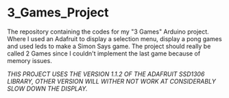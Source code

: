 # 3_Games_Project
The repository containing the codes for my "3 Games" Arduino project. Where I used an Adafruit to display a selection menu, display a pong games and used leds to make a Simon Says game.
The project should really be called 2 Games since I couldn't implement the last game because of memory issues.

*THIS PROJECT USES THE VERSION 1.1.2 OF THE ADAFRUIT SSD1306 LIBRARY, OTHER VERSION WILL WITHER NOT WORK AT CONSIDERABLY SLOW DOWN THE DISPLAY.*
